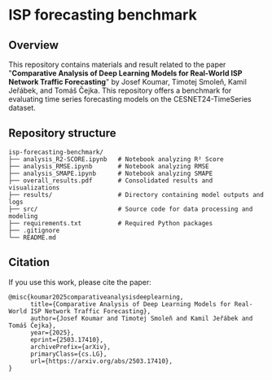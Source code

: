 # ISP forecasting benchmark

## Overview
This repository contains materials and result related to the paper "**Comparative Analysis of Deep Learning Models for Real-World ISP Network Traffic Forecasting**"
by Josef Koumar, Timotej Smoleň, Kamil Jeřábek, and Tomáš Čejka. This repository offers a benchmark for evaluating time series forecasting models 
on the CESNET24-TimeSeries dataset. 

## Repository structure
```
isp-forecasting-benchmark/
├── analysis_R2-SCORE.ipynb   # Notebook analyzing R² Score
├── analysis_RMSE.ipynb       # Notebook analyzing RMSE
├── analysis_SMAPE.ipynb      # Notebook analyzing SMAPE
├── overall_results.pdf       # Consolidated results and visualizations
├── results/                  # Directory containing model outputs and logs
├── src/                      # Source code for data processing and modeling
├── requirements.txt          # Required Python packages
├── .gitignore
└── README.md
```

## Citation
If you use this work, please cite the paper:
```
@misc{koumar2025comparativeanalysisdeeplearning,
      title={Comparative Analysis of Deep Learning Models for Real-World ISP Network Traffic Forecasting}, 
      author={Josef Koumar and Timotej Smoleň and Kamil Jeřábek and Tomáš Čejka},
      year={2025},
      eprint={2503.17410},
      archivePrefix={arXiv},
      primaryClass={cs.LG},
      url={https://arxiv.org/abs/2503.17410}, 
}
```